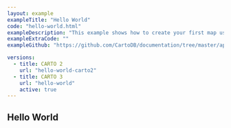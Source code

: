 ```yaml
---
layout: example
exampleTitle: "Hello World"
code: "hello-world.html"
exampleDescription: "This example shows how to create your first map using CARTO and Mapbox GL JS."
exampleExtraCode: ""
exampleGithub: "https://github.com/CartoDB/documentation/tree/master/app/content/mapbox-gl-js/examples/hello-world.html"

versions:
  - title: CARTO 2
    url: "hello-world-carto2"
  - title: CARTO 3
    url: "hello-world"
    active: true
---
```


## Hello World